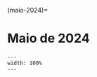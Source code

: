 (maio-2024)=

# Maio de 2024

```{figure} ../imagens/calendario/2024/calendario-2024-05.png
---
width: 100%
---
```

